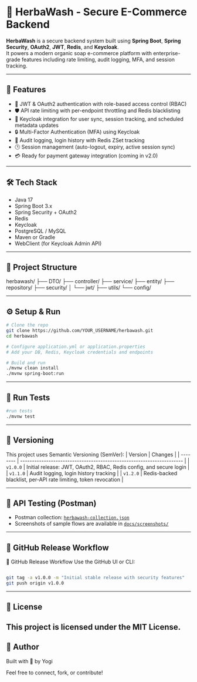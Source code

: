 # 🧼 HerbaWash - Secure E-Commerce Backend

**HerbaWash** is a secure backend system built using **Spring Boot**, **Spring Security**, **OAuth2**, **JWT**, **Redis**, and **Keycloak**.  
It powers a modern organic soap e-commerce platform with enterprise-grade features including rate limiting, audit logging, MFA, and session tracking.

---

## 🚀 Features

- 🔐 JWT & OAuth2 authentication with role-based access control (RBAC)
- 🛡️ API rate limiting with per-endpoint throttling and Redis blacklisting
- 🔄 Keycloak integration for user sync, session tracking, and scheduled metadata updates
- 🔒 Multi-Factor Authentication (MFA) using Keycloak
- 🧾 Audit logging, login history with Redis ZSet tracking
- 🕒 Session management (auto-logout, expiry, active session sync)
- 💳 Ready for payment gateway integration (coming in v2.0)


---

## 🛠️ Tech Stack

- Java 17
- Spring Boot 3.x
- Spring Security + OAuth2
- Redis
- Keycloak
- PostgreSQL / MySQL
- Maven or Gradle
- WebClient (for Keycloak Admin API)

---

## 📂 Project Structure

herbawash/
├── DTO/
├── controller/
├── service/
├── entity/
├── repository/
├── security/
│ └── jwt/
├── utils/
└── config/



---

## ⚙️ Setup & Run

```bash
# Clone the repo
git clone https://github.com/YOUR_USERNAME/herbawash.git
cd herbawash

# Configure application.yml or application.properties
# Add your DB, Redis, Keycloak credentials and endpoints

# Build and run
./mvnw clean install
./mvnw spring-boot:run
```

---
## 🧪 Run Tests
```bash
#run tests
./mvnw test


```

---
## 🧾 Versioning
This project uses Semantic Versioning (SemVer):
| Version  | Changes                                                               |
| -------- | --------------------------------------------------------------------- |
| `v1.0.0` | Initial release: JWT, OAuth2, RBAC, Redis config, and secure login    |
| `v1.1.0` | Audit logging, login history tracking                                 |
| `v1.2.0` | Redis-backed blacklist, per-API rate limiting, token revocation       |



---
## 🧪 API Testing (Postman)
- Postman collection: [`herbawash-collection.json`](docs/postman/HerbaWash.postman_collection.json)
- Screenshots of sample flows are available in [`docs/screenshots/`](docs/screenshots/)
---
## 🔖 GitHub Release Workflow

🔖 GitHub Release Workflow
Use the GitHub UI or CLI:
```bash

git tag -a v1.0.0 -m "Initial stable release with security features"
git push origin v1.0.0


```

---
## 📄 License
This project is licensed under the MIT License.
---
## 👤 Author

Built with 💚 by Yogi 

Feel free to connect, fork, or contribute!
